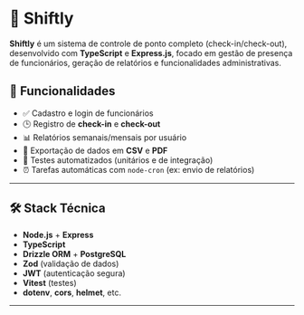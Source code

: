 # 🚀 Shiftly

**Shiftly** é um sistema de controle de ponto completo (check-in/check-out), desenvolvido com **TypeScript** e **Express.js**, focado em gestão de presença de funcionários, geração de relatórios e funcionalidades administrativas.

## 🧩 Funcionalidades

- ✅ Cadastro e login de funcionários
- 🕒 Registro de **check-in** e **check-out**
- 📊 Relatórios semanais/mensais por usuário
- 📁 Exportação de dados em **CSV** e **PDF**
- 🧪 Testes automatizados (unitários e de integração)
- ⏰ Tarefas automáticas com `node-cron` (ex: envio de relatórios)

---

## 🛠️ Stack Técnica

- **Node.js** + **Express**
- **TypeScript**
- **Drizzle ORM** + **PostgreSQL**
- **Zod** (validação de dados)
- **JWT** (autenticação segura)
- **Vitest** (testes)
- **dotenv**, **cors**, **helmet**, etc.

---
